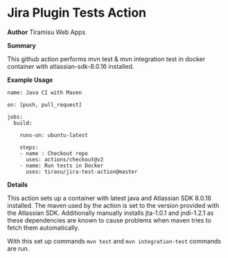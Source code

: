 # Jira Plugin Tests Action

__Author__ Tiramisu Web Apps 

__Summary__

This github action performs mvn test & mvn integration test in docker container
with atlassian-sdk-8.0.16 installed.

__Example Usage__

```
name: Java CI with Maven

on: [push, pull_request]

jobs:
  build:

    runs-on: ubuntu-latest

    steps:
    - name : Checkout repo
      uses: actions/checkout@v2
    - name: Run tests in Docker
      uses: tirasu/jira-test-action@master
```

__Details__

This action sets up a container with latest java and Atlassian SDK 8.0.16 installed. The maven used by the action is set to the version provided with the Atlassian SDK. Additionally manually installs jta-1.0.1 and jndi-1.2.1 as these dependencies are known to cause problems when maven tries to fetch them automatically. 

With this set up commands `mvn test` and `mvn integration-test` commands are run.
